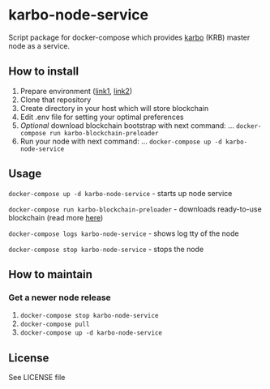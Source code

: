 # karbo-node-service

Script package for docker-compose which provides [karbo](https://karbo.io/en) (KRB) master node as a service.

## How to install

1. Prepare environment ([link1](https://docs.docker.com/install/linux/docker-ce/ubuntu/), [link2](https://docs.docker.com/compose/install/))
2. Clone that repository
3. Create directory in your host which will store blockchain
4. Edit .env file for setting your optimal preferences
5. *Optional* download blockchain bootstrap with next command:
... `docker-compose run karbo-blockchain-preloader`
6. Run your node with next command:
... `docker-compose up -d karbo-node-service`

## Usage

`docker-compose up -d karbo-node-service` - starts up node service

`docker-compose run karbo-blockchain-preloader` - downloads ready-to-use blockchain (read more [here](https://forum.karbo.io/viewtopic.php?f=13&t=203))

`docker-compose logs karbo-node-service` - shows log tty of the node

`docker-compose stop karbo-node-service` - stops the node


## How to maintain

### Get a newer node release
1. `docker-compose stop karbo-node-service`
2. `docker-compose pull`
3. `docker-compose up -d karbo-node-service`

## License

See LICENSE file